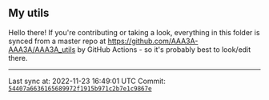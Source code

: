 ## My utils

Hello there! If you're contributing or taking a look, everything in this folder
is synced from a master repo at https://github.com/AAA3A-AAA3A/AAA3A_utils by GitHub Actions -
so it's probably best to look/edit there.

---

Last sync at: 2022-11-23 16:49:01 UTC
Commit: [`54407a6636165689972f1915b971c2b7e1c9867e`](https://github.com/AAA3A-AAA3A/AAA3A_utils/commit/54407a6636165689972f1915b971c2b7e1c9867e)
